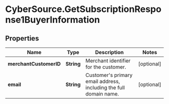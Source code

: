 # CyberSource.GetSubscriptionResponse1BuyerInformation

## Properties
Name | Type | Description | Notes
------------ | ------------- | ------------- | -------------
**merchantCustomerID** | **String** | Merchant identifier for the customer.  | [optional] 
**email** | **String** | Customer's primary email address, including the full domain name.  | [optional] 


